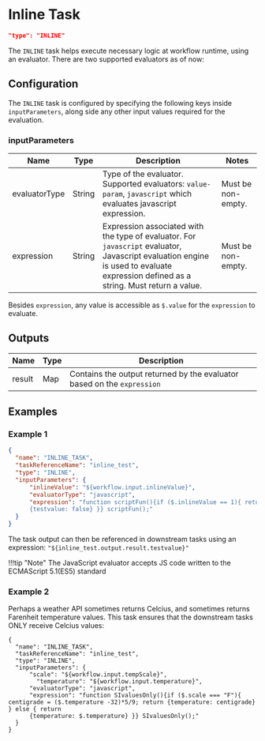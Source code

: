 # Inline Task

```json
"type": "INLINE"
```

The `INLINE` task helps execute necessary logic at workflow runtime,
using an evaluator. There are two supported evaluators as of now:

## Configuration
The `INLINE` task is configured by specifying the following keys inside `inputParameters`, along side any other input values required for the evaluation.

### inputParameters
| Name          | Type   | Description                                                                                                                                                                         | Notes              |
| ------------- | ------ | ----------------------------------------------------------------------------------------------------------------------------------------------------------------------------------- | ------------------ |
| evaluatorType | String | Type of the evaluator. Supported evaluators: `value-param`, `javascript` which evaluates javascript expression.                                                                     | Must be non-empty. |
| expression    | String | Expression associated with the type of evaluator. For `javascript` evaluator, Javascript evaluation engine is used to evaluate expression defined as a string. Must return a value. | Must be non-empty. |

Besides `expression`, any value is accessible as `$.value` for the `expression` to evaluate.

## Outputs

| Name   | Type | Description                                                             |
| ------ | ---- | ----------------------------------------------------------------------- |
| result | Map  | Contains the output returned by the evaluator based on the `expression` |

## Examples
### Example 1
``` json
{
  "name": "INLINE_TASK",
  "taskReferenceName": "inline_test",
  "type": "INLINE",
  "inputParameters": {
      "inlineValue": "${workflow.input.inlineValue}",
      "evaluatorType": "javascript",
      "expression": "function scriptFun(){if ($.inlineValue == 1){ return {testvalue: true} } else { return
      {testvalue: false} }} scriptFun();"
  }
}
```

The task output can then be referenced in downstream tasks using an expression:
`"${inline_test.output.result.testvalue}"`

!!!tip "Note"
    The JavaScript evaluator accepts JS code written to the ECMAScript 5.1(ES5) standard


### Example 2 

Perhaps a weather API sometimes returns Celcius, and sometimes returns Farenheit temperature values.  This task ensures that the downstream tasks ONLY receive Celcius values:

```
{
  "name": "INLINE_TASK",
  "taskReferenceName": "inline_test",
  "type": "INLINE",
  "inputParameters": {
      "scale": "${workflow.input.tempScale}",
	    "temperature": "${workflow.input.temperature}",
      "evaluatorType": "javascript",
      "expression": "function SIvaluesOnly(){if ($.scale === "F"){ centigrade = ($.temperature -32)*5/9; return {temperature: centigrade} } else { return 
      {temperature: $.temperature} }} SIvaluesOnly();"
  }
}
```
